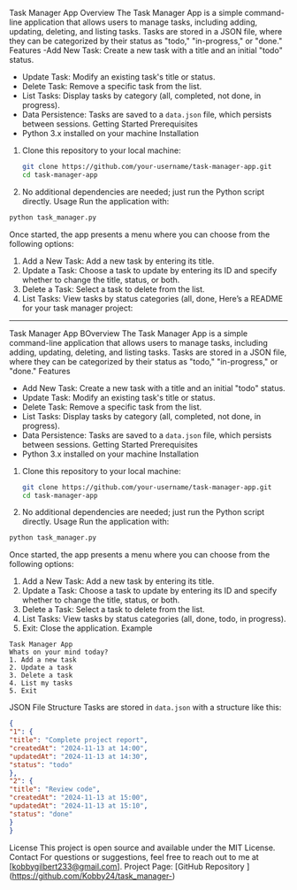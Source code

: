 
Task Manager App
Overview
The Task Manager App is a simple command-line application that allows users to manage
tasks, including adding, updating, deleting, and listing tasks. Tasks are stored in a JSON file,
where they can be categorized by their status as "todo," "in-progress," or "done."
Features
-Add New Task: Create a new task with a title and an initial "todo" status.
- Update Task: Modify an existing task's title or status.
- Delete Task: Remove a specific task from the list.
- List Tasks: Display tasks by category (all, completed, not done, in progress).
- Data Persistence: Tasks are saved to a `data.json` file, which persists between sessions.
Getting Started
Prerequisites
- Python 3.x installed on your machine
Installation
1. Clone this repository to your local machine:
   ```bash
   git clone https://github.com/your-username/task-manager-app.git
   cd task-manager-app
   ```
2. No additional dependencies are needed; just run the Python script directly.
Usage
Run the application with:
```bash
python task_manager.py
```
Once started, the app presents a menu where you can choose from the following options:
1. Add a New Task: Add a new task by entering its title.
2. Update a Task: Choose a task to update by entering its ID and specify whether to change
the title, status, or both.
3. Delete a Task: Select a task to delete from the list.
4. List Tasks: View tasks by status categories (all, done, Here’s a README for your task
manager project:
---
Task Manager App
BOverview
The Task Manager App is a simple command-line application that allows users to manage
tasks, including adding, updating, deleting, and listing tasks. Tasks are stored in a JSON file,
where they can be categorized by their status as "todo," "in-progress," or "done."
Features
- Add New Task: Create a new task with a title and an initial "todo" status.
- Update Task: Modify an existing task's title or status.
- Delete Task: Remove a specific task from the list.
- List Tasks: Display tasks by category (all, completed, not done, in progress).
- Data Persistence: Tasks are saved to a `data.json` file, which persists between sessions.
Getting Started
Prerequisites
- Python 3.x installed on your machine
Installation
1. Clone this repository to your local machine:
   ```bash
   git clone https://github.com/your-username/task-manager-app.git
   cd task-manager-app
   ```
2. No additional dependencies are needed; just run the Python script directly.
Usage
Run the application with:
```bash
python task_manager.py
```
Once started, the app presents a menu where you can choose from the following options:
1. Add a New Task: Add a new task by entering its title.
2. Update a Task: Choose a task to update by entering its ID and specify whether to change
the title, status, or both.
3. Delete a Task: Select a task to delete from the list.
4. List Tasks: View tasks by status categories (all, done, todo, in progress).
5. Exit: Close the application.
Example
```plaintext
Task Manager App
Whats on your mind today?
1. Add a new task
2. Update a task
3. Delete a task
4. List my tasks
5. Exit
```
JSON File Structure
Tasks are stored in `data.json` with a structure like this:
```json
{
"1": {
"title": "Complete project report",
"createdAt": "2024-11-13 at 14:00",
"updatedAt": "2024-11-13 at 14:30",
"status": "todo"
},
"2": {
"title": "Review code",
"createdAt": "2024-11-13 at 15:00",
"updatedAt": "2024-11-13 at 15:10",
"status": "done"
}
}
```
License
This project is open source and available under the MIT License.
Contact
For questions or suggestions, feel free to reach out to me at [kobbygilbert233@gmail.com].
Project Page: [GitHub Repository ] (https://github.com/Kobby24/task_manager-)
